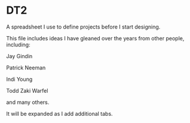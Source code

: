 # DT2
A spreadsheet I use to define projects before I start designing.

This file includes ideas I have gleaned over the years from other people, including:

Jay Gindin

Patrick Neeman

Indi Young

Todd Zaki Warfel

and many others.

It will be expanded as I add additional tabs.
